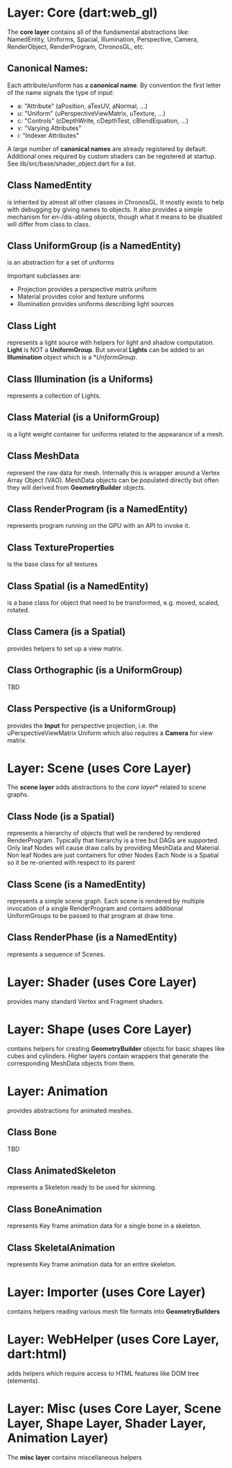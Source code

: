 # Layer: Core (dart:web_gl)
The **core layer** contains all of the fundamental abstractions like:
NamedEntity, Uniforms, Spacial, Illumination, Perspective,
Camera, RenderObject, RenderProgram, ChronosGL, etc.


## Canonical Names:
Each attribute/uniform has a **canonical name**. By convention the first
letter of the name signals the type of input:

* a: "Attribute" (aPosition, aTexUV, aNormal, ...)
* u: "Uniform" (uPerspectiveViewMatrix, uTexture, ...)
* c: "Controls" (cDepthWrite, cDepthTest, cBlendEquation, ...)
* v: "Varying Attributes"
* i: "Indexer Attributes"

A large number of **canonical names** are already registered by default.
Additional ones required by custom shaders can be registered at startup.
See lib/src/base/shader_object.dart for a list.

## Class NamedEntity
is inherited by almost all other classes in ChronosGL.
It mostly exists to help with debugging by giving names to objects.
It also provides a simple mechanism for en-/dis-abling objects, though
what it means to be disabled will differ from class to class.

## Class UniformGroup (is a NamedEntity)
is an abstraction for a set of uniforms

Important subclasses are:
* Projection provides a perspective matrix uniform
* Material provides color and texture uniforms
* Illumination provides uniforms describing light sources

## Class Light
represents a light source with helpers for
light and shadow computation.
**Light** is NOT a **UniformGroup**. But several **Lights**
can be added to an **Illumination** object which is
a **UnformGroup*.

## Class Illumination (is a Uniforms)
represents a collection of Lights.

## Class Material (is a UniformGroup)
is a light weight container for uniforms related to the appearance
of a mesh.

## Class MeshData
represent the raw data for mesh.
Internally this is wrapper around a Vertex Array Object (VAO).
MeshData objects can be populated directly but often they
will derived from **GeometryBuilder** objects.

## Class RenderProgram (is a NamedEntity)
represents program running on the GPU with an API to invoke it.

## Class TextureProperties
is the base class for all textures

## Class Spatial (is a NamedEntity)
is a base class for object that need to be transformed, e.g.
moved, scaled, rotated.

## Class Camera (is a Spatial)
provides helpers to set up a view matrix.

## Class Orthographic (is a UniformGroup)
TBD

## Class Perspective (is a UniformGroup)
provides the **Input** for perspective projection, i.e.
the uPerspectiveViewMatrix Uniform which also requires a **Camera**
for view matrix.

# Layer: Scene (uses Core Layer)
The **scene layer** adds abstractions to the *core layer**
related to scene graphs.


## Class Node (is a Spatial)
represents a hierarchy of objects that well be rendered
by rendered RenderProgram.
Typically that hierarchy is a tree but DAGs are supported.
Only leaf Nodes will cause draw calls by providing
MeshData and Material.
Non leaf Nodes are just containers for other Nodes
Each Node is a Spatial so it be re-oriented with respect to its parent

 ## Class Scene (is a NamedEntity)
 represents a simple scene graph.
 Each scene is rendered by multiple invocation of a single RenderProgram
 and contains additional UniformGroups to be passed to
 that program at draw time.

## Class RenderPhase (is a NamedEntity)
represents a sequence of Scenes.

# Layer: Shader (uses Core Layer)
provides many standard Vertex and Fragment shaders.

# Layer: Shape (uses Core Layer)
contains helpers for creating **GeometryBuilder**
objects for basic shapes like cubes and cylinders.
Higher layers contain wrappers that generate the corresponding
MeshData objects from them.

# Layer: Animation
provides abstractions for animated meshes.

## Class Bone
TBD

## Class AnimatedSkeleton
represents a Skeleton ready to be used for skinning.

## Class BoneAnimation
represents Key frame animation data for a single bone in a skeleton.

## Class SkeletalAnimation
represents Key frame animation data for an entire skeleton.

# Layer: Importer (uses Core Layer)
contains helpers reading various mesh file formats into **GeometryBuilders**

# Layer: WebHelper (uses Core Layer, dart:html)
adds helpers which require access to HTML features like
DOM tree (elements).

# Layer: Misc (uses Core Layer, Scene Layer, Shape Layer, Shader Layer, Animation Layer)
The **misc layer** contains miscellaneous helpers

